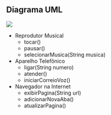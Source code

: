 ## Diagrama UML

[![](https://mermaid.ink/img/pako:eNp1UstuwjAQ_JXIp0SCH4h6Qe2FQ1EFVQ-VL0u8JKs6u9bGRi2Uf6_FqxKEk3dnxuN9eG8acWhq03gYhheCVqG3PA-dMBZPv9NpMQueGoi0Fcv_8YlbBhWXouhrGjLhLd8iRV1EaUDLapQLkIaH5IAeGxKGM1auohK3RX_MqvtyZgEUfSfv-eJGmJpjybdYdvbU5lfPdpx6VKkeSCEiOzyWOMpTPgn0WVSR5EN25UhhC9hiC050zhGVMVq-g7IXftOa9A1a4muzSX01rgZHp-ksZAuzNZSPdDGBpx1cjLPMspmY3HUP5PLy95aLwprYYY_W1Dl0oF_WWD5kHeStrH64MXXUhBOjktrO1BvwQ85ScHlE559zRQPwp8glP_wBgajg8g?type=png)](https://mermaid.live/edit#pako:eNp1UstuwjAQ_JXIp0SCH4h6Qe2FQ1EFVQ-VL0u8JKs6u9bGRi2Uf6_FqxKEk3dnxuN9eG8acWhq03gYhheCVqG3PA-dMBZPv9NpMQueGoi0Fcv_8YlbBhWXouhrGjLhLd8iRV1EaUDLapQLkIaH5IAeGxKGM1auohK3RX_MqvtyZgEUfSfv-eJGmJpjybdYdvbU5lfPdpx6VKkeSCEiOzyWOMpTPgn0WVSR5EN25UhhC9hiC050zhGVMVq-g7IXftOa9A1a4muzSX01rgZHp-ksZAuzNZSPdDGBpx1cjLPMspmY3HUP5PLy95aLwprYYY_W1Dl0oF_WWD5kHeStrH64MXXUhBOjktrO1BvwQ85ScHlE559zRQPwp8glP_wBgajg8g)

* Reprodutor Musical
  * tocar()
  * pausar()
  * selecionarMusica(String musica)
* Aparelho Telefônico
  * ligar(String numero)
  * atender()
  * iniciarCorreioVoz()
* Navegador na Internet
  * exibirPagina(String url)
  * adicionarNovaAba()
  * atualizarPagina()

